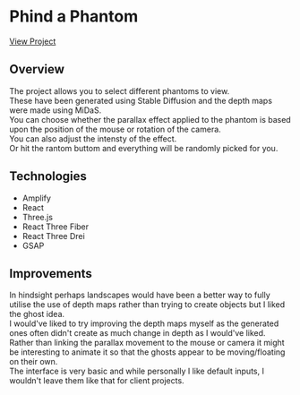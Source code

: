 # Phind a Phantom

[View Project](https://github.com/facebook/create-react-app)

## Overview
The project allows you to select different phantoms to view.  
These have been generated using Stable Diffusion and the depth maps were made using MiDaS.  
You can choose whether the parallax effect applied to the phantom is based upon the position of the mouse or rotation of the camera.  
You can also adjust the intensty of the effect.  
Or hit the rantom buttom and everything will be randomly picked for you.

## Technologies
* Amplify
* React
* Three.js
* React Three Fiber
* React Three Drei
* GSAP

## Improvements
In hindsight perhaps landscapes would have been a better way to fully utilise the use of depth maps rather than trying to create objects but I liked the ghost idea.  
I would've liked to try improving the depth maps myself as the generated ones often didn't create as much change in depth as I would've liked.  
Rather than linking the parallax movement to the mouse or camera it might be interesting to animate it so that the ghosts appear to be moving/floating on their own.  
The interface is very basic and while personally I like default inputs, I wouldn't leave them like that for client projects.  